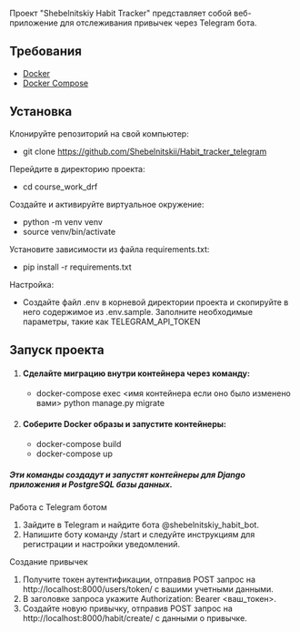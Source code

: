 Проект "Shebelnitskiy Habit Tracker" представляет собой веб-приложение для отслеживания привычек через Telegram бота.

## Требования

- [Docker](https://www.docker.com/)
- [Docker Compose](https://docs.docker.com/compose/)

## Установка
Клонируйте репозиторий на свой компьютер:
- git clone https://github.com/Shebelnitskii/Habit_tracker_telegram

Перейдите в директорию проекта:
- cd course_work_drf

Создайте и активируйте виртуальное окружение:
- python -m venv venv
- source venv/bin/activate

Установите зависимости из файла requirements.txt:
- pip install -r requirements.txt

Настройка:
- Создайте файл .env в корневой директории проекта и скопируйте в него содержимое из .env.sample. Заполните необходимые параметры, такие как TELEGRAM_API_TOKEN

## Запуск проекта
1. #### Сделайте миграцию внутри контейнера через команду:
   - docker-compose exec <имя контейнера если оно было изменено вами> python manage.py migrate      
2. #### Соберите Docker образы и запустите контейнеры:
    - docker-compose build
    - docker-compose up
##### Эти команды создадут и запустят контейнеры для Django приложения и PostgreSQL базы данных.

Работа с Telegram ботом
1) Зайдите в Telegram и найдите бота @shebelnitskiy_habit_bot.
2) Напишите боту команду /start и следуйте инструкциям для регистрации и настройки уведомлений.

Создание привычек
1) Получите токен аутентификации, отправив POST запрос на http://localhost:8000/users/token/ с вашими учетными данными.
2) В заголовке запроса укажите Authorization: Bearer <ваш_токен>.
3) Создайте новую привычку, отправив POST запрос на http://localhost:8000/habit/create/ с данными о привычке.